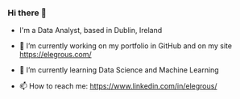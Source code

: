 ### Hi there 👋

<!--
**Elegrous/Elegrous** is a ✨ _special_ ✨ repository because its `README.md` (this file) appears on your GitHub profile.

Here are some ideas to get you started:

- 🔭 I’m currently working on ...
- 🌱 I’m currently learning ...
- 👯 I’m looking to collaborate on ...
- 🤔 I’m looking for help with ...
- 💬 Ask me about ...
- 📫 How to reach me: ...
- 😄 Pronouns: ...
- ⚡ Fun fact: ...
-->

- I'm a Data Analyst, based in Dublin, Ireland

- 🔭 I’m currently working on my portfolio in GitHub and on my site https://elegrous.com/
- 🌱 I’m currently learning Data Science and Machine Learning
- 📫 How to reach me: https://www.linkedin.com/in/elegrous/
